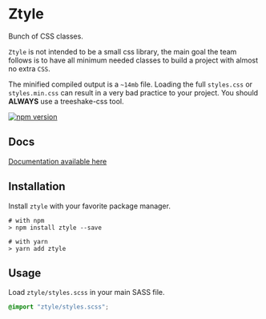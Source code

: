 # Ztyle

Bunch of CSS classes.

`Ztyle` is not intended to be a small css library, the main goal the team follows is to have all minimum needed classes to build a project with almost no extra `CSS`.

The minified compiled output is a `~14mb` file. Loading the full `styles.css` or `styles.min.css` can result in a very bad practice to your project. You should **ALWAYS** use a treeshake-css tool.

[![npm version](https://badge.fury.io/js/ztyle.svg)](https://badge.fury.io/js/ztyle)

## Docs

[Documentation available here](https://github.com/eralvarez/ztyle/blob/master/docs/README.md)

## Installation

Install `ztyle` with your favorite package manager.

```shell
# with npm
> npm install ztyle --save

# with yarn
> yarn add ztyle
```

## Usage

Load `ztyle/styles.scss` in your main SASS file.

```css
@import "ztyle/styles.scss";
```
